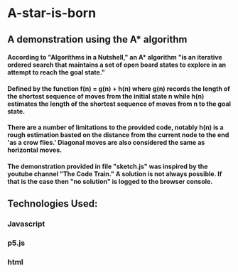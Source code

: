 # A-star-is-born
## A demonstration using the A* algorithm
#### According to "Algorithms in a Nutshell," an A* algorithm "is an iterative ordered search that maintains a set of open board states to explore in an attempt to reach the goal state."

#### Defined by the function f(n) = g(n) + h(n) where g(n) records the length of the shortest sequence of moves from the initial state n while h(n) estimates the length of the shortest sequence of moves from n to the goal state.

#### There are a number of limitations to the provided code, notably h(n) is a rough estimation basted on the distance from the current node to the end 'as a crow flies.' Diagonal moves are also considered the same as horizontal moves. 

#### The demonstration provided in file "sketch.js" was inspired by the youtube channel "The Code Train." A solution is not always possible. If that is the case then "no solution" is logged to the browser console. 

## Technologies Used: 
### Javascript
### p5.js
### html

